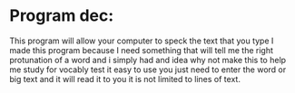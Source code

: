 # Program dec: 
This program will allow your computer to speck the text that you type I made this program because I need something that will tell me the right protunation of a word and i simply had and idea why not make this to help me study for vocably test it easy to use you just need to enter the word or big text and it will read it to you it is not limited to lines of text.
